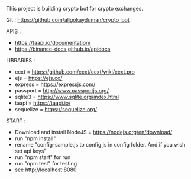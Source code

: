 This project is building crypto bot for crypto exchanges.

Git : https://github.com/aligokayduman/crypto_bot

APIS :
- https://taapi.io/documentation/
- https://binance-docs.github.io/apidocs 

LIBRARIES :
- ccxt = https://github.com/ccxt/ccxt/wiki/ccxt.pro
- ejs = https://ejs.co/
- express = https://expressjs.com/
- passport = http://www.passportjs.org/
- sqlite3 = https://www.sqlite.org/index.html
- taapi = https://taapi.io/
- sequelize = https://sequelize.org/

START : 
- Download and install NodeJS =  https://nodejs.org/en/download/
- run "npm install"
- rename "config-sample.js to config.js in config folder. And if you wish set api keys"
- run "npm start" for run
- run "npm test" for testing
- see http://localhost:8080